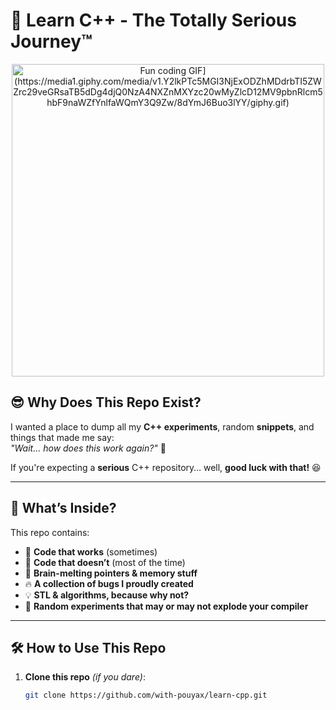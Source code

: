 # 🚀 Learn C++ - The Totally Serious Journey™

<div align="center">
  <img src="https://media.giphy.com/media/v1.Y2lkPTc5MGI3NjExamRmdHR6aWx6MTRnOXg2cHlqZmxjcjlxemRjeGxpOG44bWQ2c3lyYSZlcD12MV9naWZzX3NlYXJjaCZjdD1n/qgQUggAC3Pfv687qPC/giphy.gif" width="500" alt="Fun coding GIF](https://media1.giphy.com/media/v1.Y2lkPTc5MGI3NjExODZhMDdrbTI5ZWZrc29veGRsaTB5dDg4djQ0NzA4NXZnMXYzc20wMyZlcD12MV9pbnRlcm5hbF9naWZfYnlfaWQmY3Q9Zw/8dYmJ6Buo3lYY/giphy.gif)">
</div>

## 😎 **Why Does This Repo Exist?**
I wanted a place to dump all my **C++ experiments**, random **snippets**, and things that made me say:  
_"Wait… how does this work again?"_ 🤔  

If you're expecting a **serious** C++ repository… well, **good luck with that!** 😆

---

## 📌 **What’s Inside?**
This repo contains:
- 🧐 **Code that works** (sometimes)
- 🤷 **Code that doesn’t** (most of the time)
- 🤯 **Brain-melting pointers & memory stuff**
- 🔥 **A collection of bugs I proudly created**
- 💡 **STL & algorithms, because why not?**
- 🚀 **Random experiments that may or may not explode your compiler**

---

## 🛠️ **How to Use This Repo**
1. **Clone this repo** _(if you dare)_:
   ```bash
   git clone https://github.com/with-pouyax/learn-cpp.git
